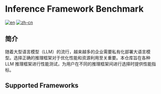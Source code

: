 # Inference Framework Benchmark

[![en](https://img.shields.io/badge/lang-en-green.svg)](https://github.com/ZJUICI/inference-framework-benchmark/blob/main/README.md)
[![zh-cn](https://img.shields.io/badge/lang-zh--cn-green.svg)](https://github.com/ZJUICI/inference-framework-benchmark/blob/main/README.zh-cn.md)

## 简介

随着大型语言模型（LLM）的流行，越来越多的企业需要私有化部署大语言模型。选择正确的推理框架对于优化性能和资源利用至关重要。本仓库旨在各种 LLM 推理框架进行性能测试，为用户在不同的推理框架间进行选择时提供性能指标。

## Supported Frameworks
